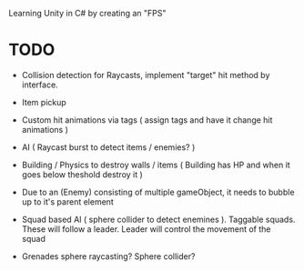 Learning Unity in C# by creating an "FPS"

TODO
===
* Collision detection for Raycasts, implement "target" hit method by interface. 
* Item pickup
* Custom hit animations via tags ( assign tags and have it change hit animations )
* AI ( Raycast burst to detect items / enemies? )
* Building / Physics to destroy walls / items ( Building has HP and when it goes below theshold destroy it )
* Due to an (Enemy) consisting of multiple gameObject, it needs to bubble up to it's parent element

* Squad based AI ( sphere collider to detect enemines ). Taggable squads. These will follow a leader. Leader will control the movement of the squad
* Grenades sphere raycasting? Sphere collider?

 
